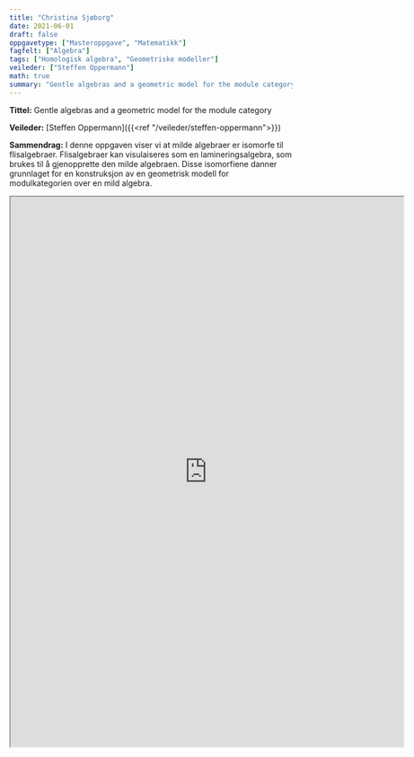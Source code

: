 ```yaml
---
title: "Christina Sjøborg"
date: 2021-06-01
draft: false
oppgavetype: ["Masteroppgave", "Matematikk"]
fagfelt: ["Algebra"]
tags: ["Homologisk algebra", "Geometriske modeller"]
veileder: ["Steffen Oppermann"]
math: true
summary: "Gentle algebras and a geometric model for the module category"
---
```


**Tittel:** Gentle algebras and a geometric model for the module category

**Veileder:** [Steffen Oppermann]({{<ref "/veileder/steffen-oppermann">}})

**Sammendrag:** I denne oppgaven viser vi at milde algebraer er isomorfe til flisalgebraer. Flisalgebraer kan visulaiseres som en lamineringsalgebra, som brukes til å gjenopprette den milde algebraen. Disse isomorfiene danner grunnlaget for en konstruksjon av en geometrisk modell for modulkategorien over en mild algebra.


<iframe src="https://drive.google.com/file/d/14z-jCjkUQGgzLavRXedqRZNf2hjovVs_/preview" width="700" height="980" allow="autoplay"></iframe>

